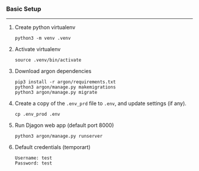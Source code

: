 ### Basic Setup
---
1. Create python virtualenv
    ```
    python3 -m venv .venv
    ```

2. Activate virtualenv
    ```
    source .venv/bin/activate
    ```

3. Download argon dependencies
    ```
    pip3 install -r argon/requirements.txt
    python3 argon/manage.py makemigrations
    python3 argon/manage.py migrate
    ```

4. Create a copy of the `.env_prd` file to `.env`, and update settings (if any).
    ```
    cp .env_prod .env
    ```

5. Run Djagon web app (default port 8000)
    ```
    python3 argon/manage.py runserver
    ```

6. Default credentials (temporart)
    ```
    Username: test
    Password: test
    ```